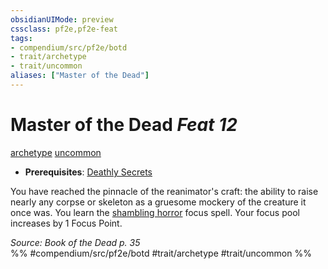 ```yaml
---
obsidianUIMode: preview
cssclass: pf2e,pf2e-feat
tags:
- compendium/src/pf2e/botd
- trait/archetype
- trait/uncommon
aliases: ["Master of the Dead"]
---
```

# Master of the Dead  *Feat 12*  
[archetype](archetype.md "Archetype Feat Trait")  [uncommon](uncommon.md "Uncommon Rarity Trait")  

- **Prerequisites**: [Deathly Secrets](deathly-secrets-botd.md)

You have reached the pinnacle of the reanimator's craft: the ability to raise nearly any corpse or skeleton as a gruesome mockery of the creature it once was. You learn the [shambling horror](shambling-horror-botd.md) focus spell. Your focus pool increases by 1 Focus Point.

*Source: Book of the Dead p. 35*  
%% #compendium/src/pf2e/botd #trait/archetype #trait/uncommon %%